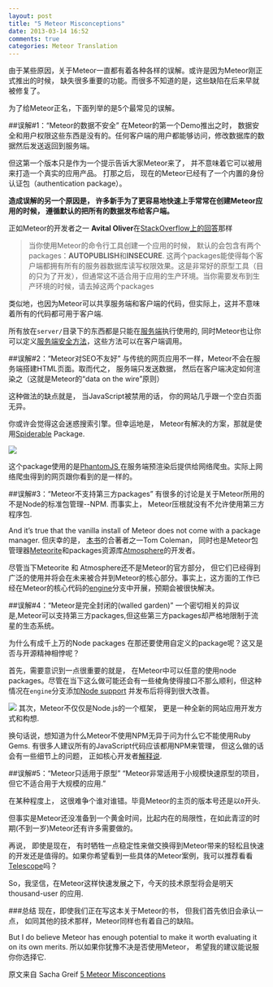 ```yaml
---
layout: post
title: "5 Meteor Misconceptions"
date: 2013-03-14 16:52
comments: true
categories: Meteor Translation
---
```

由于某些原因，关于Meteor一直都有着各种各样的误解。或许是因为Meteor刚正式推出的时候， 缺失很多重要的功能。而很多不知道的是，这些缺陷在后来早就被修复了。

为了给Meteor正名，下面列举的是5个最常见的误解。

##误解#1：“Meteor的数据不安全”
在Meteor的第一个Demo推出之时， 数据安全和用户权限这些东西是没有的。任何客户端的用户都能够访问，修改数据库的数据然后发送返回到服务端。

但这第一个版本只是作为一个提示告诉大家Meteor来了， 并不意味着它可以被用来打造一个真实的应用产品。 打那之后， 现在的Meteor已经有了一个内置的身份认证包（authentication package）。 
<!-- more -->
**造成误解的另一个原因是， 许多新手为了更容易地快速上手常常在创建Meteor应用的时候， 遵循默认的把所有的数据发布给客户端。**

正如Meteor的开发者之一 **Avital Oliver**在[StackOverflow上的回答](http://stackoverflow.com/questions/10099843/how-secure-is-Meteor)那样

>当你使用Meteor的命令行工具创建一个应用的时候， 默认的会包含有两个packages：**AUTOPUBLISH**和**INSECURE**. 这两个packages能使得每个客户端都拥有所有的服务器数据库读写权限效果。这是非常好的原型工具（目的只为了开发），但通常这不适合用于应用的生产环境。当你需要发布到生产环境的时候，请去掉这两个packages

类似地，也因为Meteor可以共享服务端和客户端的代码，但实际上，这并不意味着所有的代码都可用于客户端. 

所有放在`server/`目录下的东西都是只能在[服务端](http://docs.Meteor.com/#structuringyourapp)执行使用的, 同时Meteor也让你可以定义[服务端安全方法](http://docs.Meteor.com/#methods_header)，这些方法可以在客户端调用。

##误解#2：“Meteor对SEO不友好”
与传统的网页应用不一样，Meteor不会在服务端搭建HTML页面。取而代之， 服务端只发送数据， 然后在客户端决定如何渲染之（这就是Meteor的“data on the wire”原则）

这种做法的缺点就是， 当JavaScript被禁用的话， 你的网站几乎跟一个空白页面无异。

你或许会觉得这会迷惑搜索引擎。但幸运地是， Meteor有解决的方案，那就是使用[Spiderable](http://docs.Meteor.com/#spiderable) Package.

![](http://theMeteorbook.com/images/phantomjs.png)

这个package使用的是[PhantomJS ](http://phantomjs.org/)在服务端预渲染后提供给网络爬虫。实际上网络爬虫得到的网页跟你看到的是一样的。

##误解#3：“Meteor不支持第三方packages”
有很多的讨论是关于Meteor所用的不是Node的标准包管理--NPM. 而事实上， Meteor压根就没有不允许使用第三方程序包.

And it’s true that the vanilla install of Meteor does not come with a package manager. 但庆幸的是， [本书](http://theMeteorbook.com/)的合著者之一Tom Coleman， 同时也是Meteor包管理器[Meteorite](https://github.com/oortcloud/Meteorite)和packages资源库[Atmosphere](http://atmosphere.Meteor.com/)的开发者。

尽管当下Meteorite 和 Atmosphere还不是Meteor的官方部分， 但它们已经得到广泛的使用并将会在未来被合并到Meteor的核心部分。事实上，这方面的工作已经在Meteor的核心代码的[engine](https://github.com/Meteor/Meteor/tree/engine)分支中开展，预期会被很快解决。

##误解#4：“Meteor是完全封闭的(walled garden)”
一个密切相关的异议是,Meteor可以支持第三方packages,但这些第三方packages却严格地限制于流星的生态系统。

为什么有成千上万的Node packages 在那还要使用自定义的package呢？这又是否与开源精神相悖呢？

首先，需要意识到一点很重要的就是， 在Meteor中可以任意的使用node packages。尽管在当下这么做可能还会有一些棱角使得接口不那么顺利，但这种情况在`engine`分支添加[Node support](https://groups.google.com/forum/?fromgroups=#!topic/Meteor-talk/b6zQrgk8lYo)
并发布后将得到很大改善。

![](http://theMeteorbook.com/images/npm.png)
其次，Meteor不仅仅是Node.js的一个框架， 更是一种全新的网站应用开发方式和构想. 

换句话说，想知道为什么Meteor不使用NPM无异于问为什么它不能使用Ruby Gems. 有很多人建议所有的JavaScript代码应该都用NPM来管理， 但这么做的话会有一些细节上的问题， 正如核心开发者[解释说](https://github.com/Meteor/Meteor/pull/516#issuecomment-12919473).

##误解#5：“Meteor只适用于原型”
“Meteor非常适用于小规模快速原型的项目，但它不适合用于大规模的应用.”

在某种程度上， 这很难争个谁对谁错。毕竟Meteor的主页的版本号还是以`0`开头.

但事实是Meteor还没准备到一个黄金时间，比起内在的局限性，在如此青涩的时期(不到一岁)Meteor还有许多需要做的。

再说， 即使是现在， 有时牺牲一点稳定性来做交换得到Meteor带来的轻松且快速的开发还是值得的。如果你希望看到一些具体的Meteor案例，我可以推荐看看[Telescope](http://telesc.pe/)吗？

So，我坚信，在Meteor这样快速发展之下，今天的技术原型将会是明天thousand-user 的应用.

###总结
现在，即使我们正在写这本关于Meteor的书， 但我们首先依旧会承认一点， 如同其他的技术那样，Meteor同样也有着自己的缺陷。

But I do believe Meteor has enough potential to make it worth evaluating it on its own merits. 所以如果你犹豫不决是否使用Meteor， 希望我的建议能说服你你选择它.

原文来自 Sacha Greif  [5 Meteor Misconceptions](http://theMeteorbook.com/2013/03/12/5-Meteor-misconceptions/)